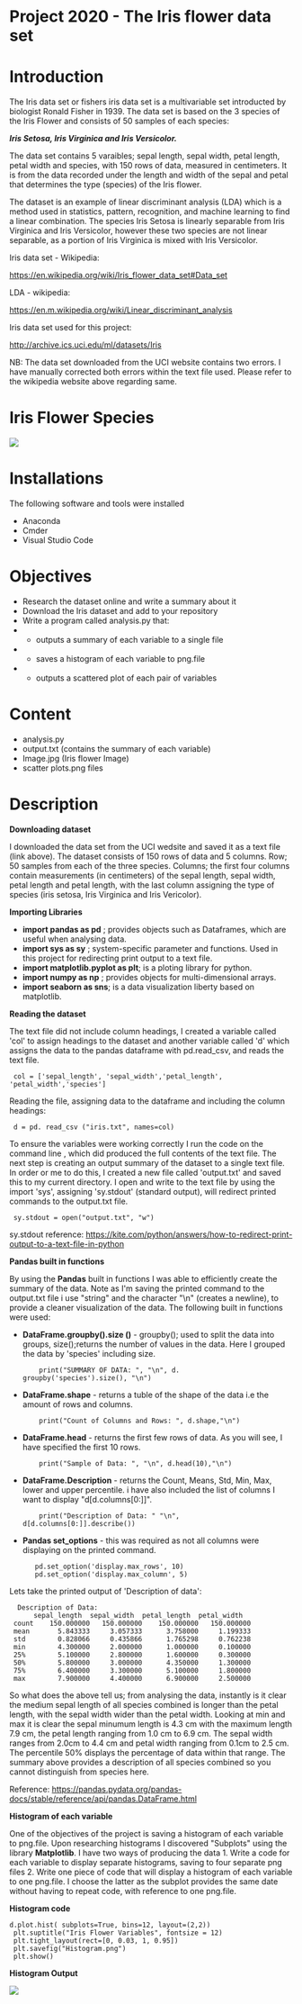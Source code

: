 # Project 2020 - The Iris flower data set 


# Introduction 

The Iris data set or fishers iris data set is a multivariable set introducted by biologist Ronald Fisher in 1939. The data set is based on the 3 species of the Iris Flower and consists of 50 samples of each species: 


***Iris Setosa, Iris Virginica and Iris Versicolor.*** 


The data set contains 5 varaibles; sepal length, sepal width, petal length, petal width and species, with 150 rows of data, measured in centimeters. It is from the data recorded under the length and width of the sepal and petal that determines the type (species) of the Iris flower.


The dataset is an example of linear discriminant analysis (LDA) which is a method used in statistics,  pattern, recognition, and machine learning to find a linear combination. The species Iris Setosa is linearly separable from Iris Virginica and Iris Versicolor, however these two species are not linear separable, as a portion of Iris Virginica is mixed with Iris Versicolor. 



Iris data set - Wikipedia:

https://en.wikipedia.org/wiki/Iris_flower_data_set#Data_set

LDA - wikipedia:

https://en.m.wikipedia.org/wiki/Linear_discriminant_analysis 


Iris data set used for this project: 

http://archive.ics.uci.edu/ml/datasets/Iris


NB: The data set downloaded from the UCI website contains two errors. I have manually corrected both errors within the text file used. Please refer to the wikipedia website above regarding same.  


# Iris Flower Species 
![](image.jpg)


 
# Installations 

The following software and tools were installed

- Anaconda
- Cmder
- Visual Studio Code

# Objectives 

- Research the dataset online and write a summary about it
- Download the Iris dataset and add to your repository
- Write a program called analysis.py that:
- - outputs a summary of each variable to a single file 
- - saves a histogram of each variable to png.file
- - outputs a scattered plot of each pair of variables 

# Content 

- analysis.py 
- output.txt (contains the summary of each variable)
- Image.jpg (Iris flower Image)
- scatter plots.png files 


# Description 

**Downloading dataset**

I downloaded the data set from the UCI wedsite and saved it as a text file (link above). The dataset consists of 150 rows of data and 5 columns. Row; 50 samples from each of the three species. Columns; the first four columns contain measurements (in centimeters) of the sepal length, sepal width, petal length and petal length, with the last column assigning the type of species (iris setosa, Iris Virginica and Iris Vericolor).

**Importing Libraries**

- **import pandas as pd** ; provides objects such as Dataframes, which are useful when analysing data.
- **import sys as sy** ; system-specific parameter and functions. Used in this project for redirecting print output to a text file. 
- **import matplotlib.pyplot as plt**; is a ploting library for python.
- **import numpy as np** ; provides objects for multi-dimensional arrays.
- **import seaborn as sns**; is a data visualization liberty based on matplotlib.

**Reading the dataset**

The text file did not include column headings, I created a variable called 'col' to assign headings to the dataset and another variable called 'd' which  assigns the data to the pandas dataframe with pd.read_csv, and reads the text file.

     col = ['sepal_length', 'sepal_width','petal_length', 'petal_width','species']

Reading the file, assigning data to the dataframe and including the column headings: 

     d = pd. read_csv ("iris.txt", names=col)

To ensure the variables were working correctly I run the code on the command line , which did produced the full contents of the text file. The next step is creating an output summary of the dataset to a single text file. In order or me to do this, I created a new file called 'output.txt' and saved this to my current directory. I open and write to the text file by using the import 'sys', assigning 'sy.stdout' (standard output), will redirect printed commands to the output.txt file. 

     sy.stdout = open("output.txt", "w")

sy.stdout reference: https://kite.com/python/answers/how-to-redirect-print-output-to-a-text-file-in-python 


**Pandas built in functions**

By using the **Pandas** built in functions I was able to efficiently create the summary of the data.
Note as I'm saving the printed command to the output.txt file i use "string" and the character "\n" (creates a newline), to provide a cleaner visualization of the data. The following built in functions were used: 

- **DataFrame.groupby().size ()** - groupby(); used to split the data into groups, size();returns the number of values in the data. Here I grouped the data by 'species' including size.

          print("SUMMARY OF DATA: ", "\n", d.    groupby('species').size(), "\n")

- **DataFrame.shape** - returns a tuble of the shape of the data i.e the amount of rows and columns.

          print("Count of Columns and Rows: ", d.shape,"\n")

- **DataFrame.head** - returns the first few rows of data. As you will see, I have specified the first 10 rows.

          print("Sample of Data: ", "\n", d.head(10),"\n")

- **DataFrame.Description** - returns the Count, Means, Std, Min, Max, lower and upper percentile. i have also included the list of columns I want to display "d[d.columns[0:]]".

          print("Description of Data: " "\n", d[d.columns[0:]].describe())

 - **Pandas set_options** - this was required as not all columns were displaying on the printed command.

          pd.set_option('display.max_rows', 10) 
          pd.set_option('display.max_column', 5)


Lets take the printed output of 'Description of data': 

      Description of Data: 
          sepal_length  sepal_width  petal_length  petal_width
     count    150.000000   150.000000    150.000000   150.000000
     mean       5.843333     3.057333      3.758000     1.199333
     std        0.828066     0.435866      1.765298     0.762238
     min        4.300000     2.000000      1.000000     0.100000
     25%        5.100000     2.800000      1.600000     0.300000
     50%        5.800000     3.000000      4.350000     1.300000
     75%        6.400000     3.300000      5.100000     1.800000
     max        7.900000     4.400000      6.900000     2.500000



So what does the above tell us; from analysing the data, instantly is it clear the medium sepal length of all species combined is longer than the petal length, with the sepal width wider than the petal width. Looking at min and max it is clear the sepal minumum length is 4.3 cm with the maximum length 7.9 cm, the petal length ranging from 1.0 cm to 6.9 cm. The sepal width ranges from 2.0cm to 4.4 cm and petal width ranging from 0.1cm to 2.5 cm. The percentile 50% displays the percentage of data within that range. The summary above provides a description of all species combined so you cannot distinguish from species here. 


 

Reference: https://pandas.pydata.org/pandas-docs/stable/reference/api/pandas.DataFrame.html 


**Histogram of each variable**

One of the objectives of the project is saving a histogram of each variable to png.file. Upon researching histograms I discovered "Subplots" using the library **Matplotlib**. I have two ways of producing the data 1. Write a code for each variable to display separate histograms, saving to four separate png files 2. Write one piece of code that will display a histogram of each variable to one png.file. I choose the latter as the subplot provides the same date without having to repeat code, with reference to one png.file. 



**Histogram code**

    d.plot.hist( subplots=True, bins=12, layout=(2,2))
     plt.suptitle("Iris Flower Variables", fontsize = 12) 
     plt.tight_layout(rect=[0, 0.03, 1, 0.95])
     plt.savefig("Histogram.png")
     plt.show()


**Histogram Output**

![](Histogram.png)




























        





